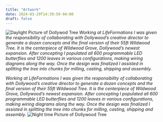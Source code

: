```yaml
---
title: "Artwork"
date: 2024-03-29T14:39:59-04:00
draft: false
---
```


![Daylight Picture of Dollywod Tree](/images/tree1.jpg) *Working at LifeFormations I was given the responsibility of collaborating with Dollywood’s creative director to generate a dozen concepts and the final version of their 55ft Wildwood Tree. It is the centerpiece of Wildwood Grove, Dollywood’s newest expansion. After concepting I populated all 600 programmable LED butterflies and 1200 leaves in various configurations, making wiring diagrams along the way. Once the design was finalized I assisted in splitting the tree into chunks for milling, casting, shipping and assembly.*

*Working at LifeFormations I was given the responsibility of collaborating with Dollywood’s creative director to generate a dozen concepts and the final version of their 55ft Wildwood Tree. It is the centerpiece of Wildwood Grove, Dollywood’s newest expansion. After concepting I populated all 600 programmable LED butterflies and 1200 leaves in various configurations, making wiring diagrams along the way. Once the design was finalized I assisted in splitting the tree into chunks for milling, casting, shipping and assembly.* ![Night time Picture of Dollywood Tree](/images/hero_image.jpg) 
